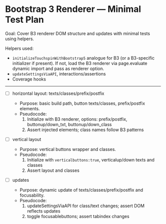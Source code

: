 # Bootstrap 3 Renderer — Minimal Test Plan

Goal: Cover B3 renderer DOM structure and updates with minimal tests using helpers.

Helpers used:
- `initializeTouchspinWithBootstrap5` analogue for B3 (or a B3-specific initializer if present). If not, load the B3 renderer via page.evaluate dynamic import and pass as renderer option.
- `updateSettingsViaAPI`, interactions/assertions
- Coverage hooks

---

- [ ] horizontal layout: texts/classes/prefix/postfix
  - Purpose: basic build path, button texts/classes, prefix/postfix elements.
  - Pseudocode:
    1) Initialize with B3 renderer, options: prefix/postfix, buttonup/down_txt, buttonup/down_class
    2) Assert injected elements; class names follow B3 patterns

- [ ] vertical layout
  - Purpose: vertical buttons wrapper and classes.
  - Pseudocode:
    1) Initialize with `verticalbuttons:true`, verticalup/down texts and classes
    2) Assert layout and classes

- [ ] updates
  - Purpose: dynamic update of texts/classes/prefix/postfix and focusability.
  - Pseudocode:
    1) updateSettingsViaAPI for class/text changes; assert DOM reflects updates
    2) toggle focusablebuttons; assert tabindex changes

